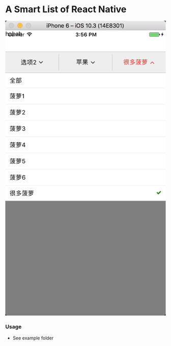 # A Smart List of React Native

[![Snap](https://raw.githubusercontent.com/doxiaodong/react-native-smart-list/master/snap.png)]()

### Usage

* See example folder
